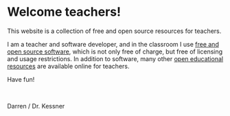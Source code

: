 # Welcome teachers!

This website is a collection of free and open source resources
for teachers.  

I am a teacher and software developer, and in the classroom I use
[free and open source software](https://en.wikipedia.org/wiki/Free_and_open-source_software), 
which is not only free of charge, but free of licensing and usage restrictions.
In addition to software, many other
[open educational resources](https://en.wikipedia.org/wiki/Open_educational_resources)
are available online for teachers.

Have fun!

<br/>

Darren / Dr. Kessner


